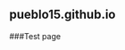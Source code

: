 ## pueblo15.github.io
###Test page
<!DOCTYPE html>
<html lang="en-US">
<head>
<meta charset="UTF-8">
<meta name="viewport" content="width=device-width, initial-scale=1">
<link rel="profile" href="https://gmpg.org/xfn/11">

<title>Pueblo Lucena &#8211; Community website</title>
